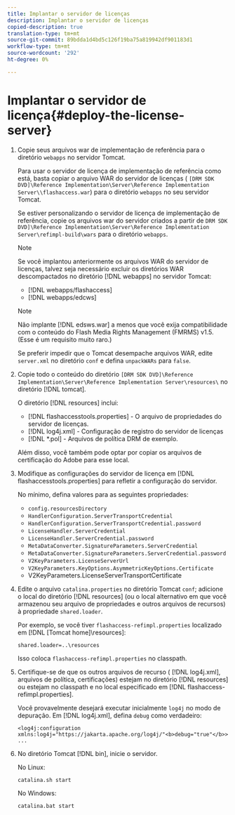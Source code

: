 ```yaml
---
title: Implantar o servidor de licenças
description: Implantar o servidor de licenças
copied-description: true
translation-type: tm+mt
source-git-commit: 89bdda1d4bd5c126f19ba75a819942df901183d1
workflow-type: tm+mt
source-wordcount: '292'
ht-degree: 0%

---
```



# Implantar o servidor de licença{#deploy-the-license-server}

1. Copie seus arquivos war de implementação de referência para o diretório `webapps` no servidor Tomcat.

   Para usar o servidor de licença de implementação de referência como está, basta copiar o arquivo WAR do servidor de licenças ( `[DRM SDK DVD]\Reference Implementation\Server\Reference Implementation Server\\flashaccess.war`) para o diretório `webapps` no seu servidor Tomcat.

   Se estiver personalizando o servidor de licença de implementação de referência, copie os arquivos war do servidor criados a partir de `DRM SDK DVD]\Reference Implementation\Server\Reference Implementation Server\refimpl-build\wars` para o diretório `webapps`.

   >[!NOTE]
   >
   >Se você implantou anteriormente os arquivos WAR do servidor de licenças, talvez seja necessário excluir os diretórios WAR descompactados no diretório [!DNL webapps] no servidor Tomcat:
   >
   >* [!DNL webapps/flashaccess]
   >* [!DNL webapps/edcws]


   >[!NOTE]
   >
   >Não implante [!DNL edsws.war] a menos que você exija compatibilidade com o conteúdo do Flash Media Rights Management (FMRMS) v1.5. (Esse é um requisito muito raro.)
   >
   >Se preferir impedir que o Tomcat desempache arquivos WAR, edite `server.xml` no diretório `conf` e defina `unpackWARs` para `false`.

1. Copie todo o conteúdo do diretório `[DRM SDK DVD]\Reference Implementation\Server\Reference Implementation Server\resources\` no diretório [!DNL tomcat].

   O diretório [!DNL resources] inclui:

   * [!DNL flashaccesstools.properties] - O arquivo de propriedades do servidor de licenças.
   * [!DNL log4j.xml] - Configuração de registro do servidor de licenças
   * [!DNL *.pol] - Arquivos de política DRM de exemplo.

   Além disso, você também pode optar por copiar os arquivos de certificação do Adobe para esse local.

1. Modifique as configurações do servidor de licença em [!DNL flashaccesstools.properties] para refletir a configuração do servidor.

   No mínimo, defina valores para as seguintes propriedades:

   * `config.resourcesDirectory`
   * `HandlerConfiguration.ServerTransportCredential`
   * `HandlerConfiguration.ServerTransportCredential.password`
   * `LicenseHandler.ServerCredential`
   * `LicenseHandler.ServerCredential.password`
   * `MetaDataConverter.SignatureParameters.ServerCredential`
   * `MetaDataConverter.SignatureParameters.ServerCredential.password`
   * `V2KeyParameters.LicenseServerUrl`
   * `V2KeyParameters.KeyOptions.AsymmetricKeyOptions.Certificate`
   * V2KeyParameters.LicenseServerTransportCertificate

1. Edite o arquivo `catalina.properties` no diretório Tomcat `conf`; adicione o local do diretório [!DNL resources] (ou o local alternativo em que você armazenou seu arquivo de propriedades e outros arquivos de recursos) à propriedade `shared.loader`.

   Por exemplo, se você tiver `flashaccess-refimpl.properties` localizado em [!DNL [Tomcat home]\resources\]:

   ```
   shared.loader=..\resources
   ```

   Isso coloca `flashaccess-refimpl.properties` no classpath.
1. Certifique-se de que os outros arquivos de recurso ( [!DNL log4j.xml], arquivos de política, certificações) estejam no diretório [!DNL resources] ou estejam no classpath e no local especificado em [!DNL flashaccess-refimpl.properties].

   Você provavelmente desejará executar inicialmente `log4j` no modo de depuração. Em [!DNL log4j.xml], defina `debug` como verdadeiro:

   ```
   <log4j:configuration xmlns:log4j="https://jakarta.apache.org/log4j/"<b>debug="true"</b>>
   ...
   ```

1. No diretório Tomcat [!DNL bin], inicie o servidor.

   No Linux:

   ```
   catalina.sh start
   ```

   No Windows:

   ```
   catalina.bat start
   ```
